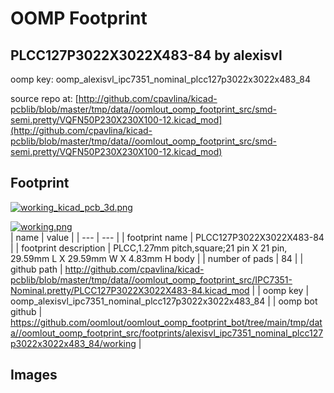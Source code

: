 # OOMP Footprint  
## PLCC127P3022X3022X483-84  by alexisvl  
  
oomp key: oomp_alexisvl_ipc7351_nominal_plcc127p3022x3022x483_84  
  
source repo at: [http://github.com/cpavlina/kicad-pcblib/blob/master/tmp/data//oomlout_oomp_footprint_src/smd-semi.pretty/VQFN50P230X230X100-12.kicad_mod](http://github.com/cpavlina/kicad-pcblib/blob/master/tmp/data//oomlout_oomp_footprint_src/smd-semi.pretty/VQFN50P230X230X100-12.kicad_mod)  
## Footprint  
  
[![working_kicad_pcb_3d.png](working_kicad_pcb_3d_600.png)](working_kicad_pcb_3d.png)  
  
[![working.png](working_600.png)](working.png)  
| name | value | 
| --- | --- | 
| footprint name | PLCC127P3022X3022X483-84 | 
| footprint description | PLCC,1.27mm pitch,square;21 pin X 21 pin, 29.59mm L X 29.59mm W X 4.83mm H body | 
| number of pads | 84 | 
| github path | http://github.com/cpavlina/kicad-pcblib/blob/master/tmp/data//oomlout_oomp_footprint_src/IPC7351-Nominal.pretty/PLCC127P3022X3022X483-84.kicad_mod | 
| oomp key | oomp_alexisvl_ipc7351_nominal_plcc127p3022x3022x483_84 | 
| oomp bot github | https://github.com/oomlout/oomlout_oomp_footprint_bot/tree/main/tmp/data//oomlout_oomp_footprint_src/footprints/alexisvl_ipc7351_nominal_plcc127p3022x3022x483_84/working | 
## Images  
